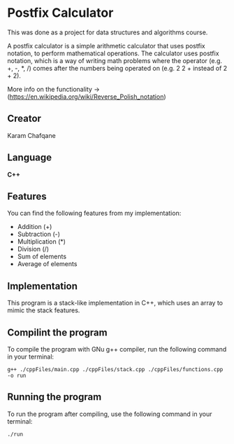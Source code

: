 # Postfix Calculator

This was done as a project for data structures and algorithms course.

A postfix calculator is a simple arithmetic calculator that uses postfix notation, to perform mathematical operations. The calculator uses postfix notation, which is a way of writing math problems where the operator (e.g. +, -, *, /) comes after the numbers being operated on (e.g. 2 2 + instead of 2 + 2).

More info on the functionality -> (https://en.wikipedia.org/wiki/Reverse_Polish_notation)


## Creator

Karam Chafqane


## Language

**C++**


## Features

You can find the following features from my implementation:

* Addition (+)
* Subtraction (-)
* Multiplication (*)
* Division (/)
* Sum of elements
* Average of elements


## Implementation

This program is a stack-like implementation in C++, which uses an array to mimic the stack features.


## Compilint the program

To compile the program with GNu g++ compiler, run the following command in your terminal:

```
g++ ./cppFiles/main.cpp ./cppFiles/stack.cpp ./cppFiles/functions.cpp -o run
```


## Running the program

To run the program after compiling, use the following command in your terminal:

```
./run
```

